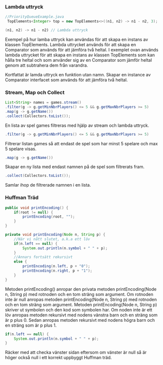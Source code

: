 ### Lambda uttryck

```java
//PriorityQueueExample.java
 TopElements<Integer> top = new TopElements<>((n1, n2) -> n1 - n2, 3);
```
```java
(n1, n2) -> n1 - n2) // Lambda uttryck
```
Exempel på hur lamba uttryck kan användas för att skapa en instans av klassen TopElements. Lambda uttrycket används för att skapa en Comparator som används för att jämföra två heltal. I exemplet ovan används lambda uttrycket för att skapa en instans av klassen TopElements som kan hålla tre heltal och som använder sig av en Comparator som jämför heltal genom att subtrahera dem från varandra.

Kortfattat är lamda uttryck en funktion utan namn. 
Skapar en instance av Comparator interfacet som används för att jämföra två heltal. 


### Stream, Map och Collect
```java
List<String> names = games.stream()
.filter(g -> g.getMinNbrPlayers() <= 5 && g.getMaxNbrPlayers >= 5)
.map(g -> g.getName())
.collect(Collectors.toList());
```

En lista av spel games filtreras med hjälp av stream och lambda uttryck.


```java
.filter(g -> g.getMinNbrPlayers() <= 5 && g.getMaxNbrPlayers >= 5)
```
Filtrerar listan games så att endast de spel som har minst 5 spelare och max 5 spelare visas.

```java
.map(g -> g.getName())
```
Skapar en ny lista med endast namnen på de spel som filtrerats fram.

```java
.collect(Collectors.toList());
```
Samlar ihop de filtrerade namnen i en lista.


### Huffman Träd
```java
public void printEncoding() {
    if(root != null) {
        printEncoding(root, "");
    }
}

private void printEncoding(Node n, String p) {
    //När vi nått slutet, a.k.a ett löv
    if(n.left == null) {
        System.out.println(n.symbol + " " + p);
    }
    //Annars fortsätt rekursivt
    else {
        printEncoding(n.left, p + "0");
        printEncoding(n.right, p + "1");
    }
}
```
Metoden printEncoding() anropar den privata metoden printEncoding(Node n, String p) med rotnoden och en tom sträng som argument. Om rotnoden inte är null anropas metoden printEncoding(Node n, String p) med rotnoden och en tom sträng som argument. Metoden printEncoding(Node n, String p) skriver ut symbolen och den kod som symbolen har. Om noden inte är ett löv anropas metoden rekursivt med nodens vänstra barn och en sträng som är p plus 0. 
Sedan anropas metoden rekursivt med nodens högra barn och en sträng som är p plus 1.

```java
if(n.left == null) {
    System.out.println(n.symbol + " " + p);
}
```
Räcker med att checka vänster sidan eftersom om vänster är null så är höger också null i ett korrekt uppbyggt Huffman träd.



### 
```java
